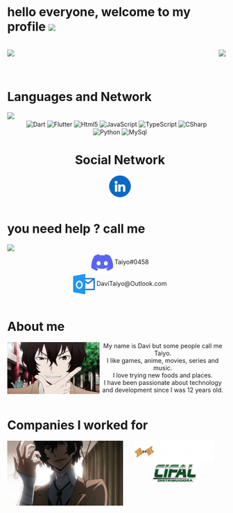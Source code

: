 # hello everyone, welcome to my profile <a> <img height="50em" src="https://media.tenor.com/hhp1VW3Umd0AAAAC/anime-dazai.gif"/> </a>

<div>
  <br>
  <img  height="180em" src="https://github-readme-stats.vercel.app/api?username=DaviTaiyo&show_icons=true&theme=great-gatsby&include_all_commits=true&count_private=true"/>
  <img align="right" height="180em" src="https://github-readme-stats.vercel.app/api/top-langs/?username=DaviTaiyo&layout=compact&langs_count=16&theme=great-gatsby"/>
</div><Br/>
<br>
<div align="center">
  <h1 align="left">Languages and Network</h1> 
  <img align="left" height="250" src="https://i.pinimg.com/originals/06/1a/0b/061a0b2c52c8d509840f4c902fc966b3.gif"/>
  <div style="display: include_block"><br>
    <img align="center" height="50" alt="Dart" src="https://cdn.jsdelivr.net/gh/devicons/devicon/icons/dart/dart-original.svg" />
    <img align="center" height="50" alt="Flutter" src="https://cdn.jsdelivr.net/gh/devicons/devicon/icons/flutter/flutter-original.svg" />
    <img align="center" height="50" alt="Html5" src="https://cdn.jsdelivr.net/gh/devicons/devicon/icons/html5/html5-original.svg" />
    <img align="center" height="50" alt="JavaScript" src="https://cdn.jsdelivr.net/gh/devicons/devicon/icons/javascript/javascript-original.svg" />
    <img align="center" height="50" alt="TypeScript" src="https://cdn.jsdelivr.net/gh/devicons/devicon/icons/typescript/typescript-original.svg" />
    <img align="center" height="50" alt="CSharp" src="https://cdn.jsdelivr.net/gh/devicons/devicon/icons/csharp/csharp-original.svg" />
    <img align="center" height="50" alt="Python" src="https://cdn.jsdelivr.net/gh/devicons/devicon/icons/python/python-original.svg" />
    <img align="center" height="50" alt="MySql" src="https://cdn.jsdelivr.net/gh/devicons/devicon/icons/mysql/mysql-original-wordmark.svg" />
  </div>
  <h1> Social Network</h1>
  <img align="center" height="50" alt="Linkedin" href="https://www.linkedin.com/in/davi-paulino-b82134128/" src="linkedin.png" />
</div>
<br/>
  <h1 algin="left"> you need help ? call me </h1>
  <img align="left" height="150" src="smartphone.gif" />
  <div align="center" style="display: include_block"><br>
  <img align="center" height="50" alt="Discord" src="discordia.png" />
  <label>  Taiyo#0458</label><label><br>
  <img align="center" height="50" alt="Email" src="outlook.png" />
  <label>DaviTaiyo@Outlook.com</label>
  </div>
</div>
<br/>
<div>
  <h1>About me</h1>
  <img align="left" height="120" src="aboutme.gif"/>
  <div align="center">
    <label>
My name is Davi but some people call me Taiyo.<br>
I like games, anime, movies, series and music.<br>
I love trying new foods and places.<br>
I have been passionate about technology and development since I was 12 years old.</label>
  </div>
</div><br/>

<div>
  <h1 algin="left">Companies I worked for</h1>
  <img align="left" height="150" src="work.gif"/>
  <div align="center">
    <img align="center" height="50" src="maisIngressos.png"/>
    <br/>
    <img align="center" height="50" src="cifal.png"/>
  </div>
</div>
